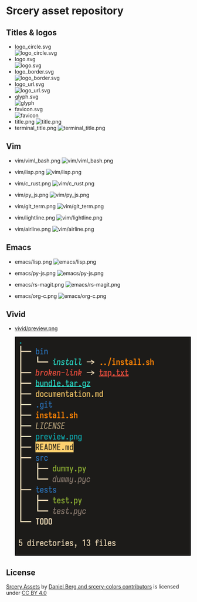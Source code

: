 # Srcery asset repository

## Titles & logos

- logo\_circle.svg<br />
  ![logo\_circle.svg](src/logo_circle.svg)
- logo.svg<br />
  ![logo.svg](src/logo.svg)
- logo\_border.svg<br />
  ![logo\_border.svg](src/logo_border.svg)
- logo\_url.svg<br />
  ![logo\_url.svg](src/logo_url.svg)
- glyph.svg<br />
    ![glyph](src/glyph.svg)
- favicon.svg<br />
    ![favicon](src/favicon.svg)
- title.png
  ![title.png](title.png)
- terminal\_title.png
  ![terminal\_title.png](terminal_title.png)

## Vim
- vim/viml\_bash.png
  ![vim/viml\_bash.png](vim/viml_bash.png)

- vim/lisp.png
  ![vim/lisp.png](vim/lisp.png)

- vim/c\_rust.png
  ![vim/c\_rust.png](vim/c_rust.png)

- vim/py\_js.png
  ![vim/py\_js.png](vim/py_js.png)

- vim/git\_term.png
  ![vim/git\_term.png](vim/git_term.png)

- vim/lightline.png
  ![vim/lightline.png](vim/lightline.png)

- vim/airline.png
  ![vim/airline.png](vim/airline.png)

## Emacs

- emacs/lisp.png
  ![emacs/lisp.png](emacs/lisp.png)

- emacs/py-js.png
  ![emacs/py-js.png](emacs/py-js.png)

- emacs/rs-magit.png
  ![emacs/rs-magit.png](emacs/rs-magit.png)

- emacs/org-c.png
  ![emacs/org-c.png](emacs/org-c.png)

## Vivid

- [vivid/preview.png](vivid/preview.png)

   ![vivid/preview.png](vivid/preview.png)

## License

 <p xmlns:cc="http://creativecommons.org/ns#" xmlns:dct="http://purl.org/dc/terms/"><a property="dct:title" rel="cc:attributionURL" href="https://github.com/srcery-colors/srcery-assets">Srcery Assets</a> by <a rel="cc:attributionURL dct:creator" property="cc:attributionName" href="https://github.com/srcery-colors">Daniel Berg and srcery-colors contributors</a> is licensed under <a href="https://creativecommons.org/licenses/by/4.0/?ref=chooser-v1" target="_blank" rel="license noopener noreferrer" style="display:inline-block;">CC BY 4.0<img style="height:22px!important;margin-left:3px;vertical-align:text-bottom;" src="https://mirrors.creativecommons.org/presskit/icons/cc.svg?ref=chooser-v1" alt=""><img style="height:22px!important;margin-left:3px;vertical-align:text-bottom;" src="https://mirrors.creativecommons.org/presskit/icons/by.svg?ref=chooser-v1" alt=""></a></p> 

